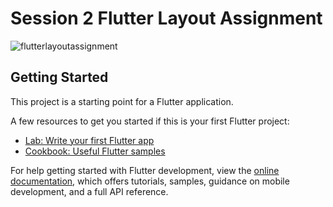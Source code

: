 # Session 2 Flutter Layout Assignment

![flutterlayoutassignment](https://github.com/user-attachments/assets/a0f51322-bd81-4c77-90c6-08b2a2013812)

## Getting Started

This project is a starting point for a Flutter application.

A few resources to get you started if this is your first Flutter project:

- [Lab: Write your first Flutter app](https://docs.flutter.dev/get-started/codelab)
- [Cookbook: Useful Flutter samples](https://docs.flutter.dev/cookbook)

For help getting started with Flutter development, view the
[online documentation](https://docs.flutter.dev/), which offers tutorials,
samples, guidance on mobile development, and a full API reference.
